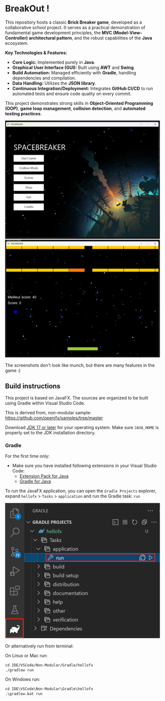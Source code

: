 # BreakOut !

This repository hosts a classic **Brick Breaker game**, developed as a collaborative school project. 
It serves as a practical demonstration of fundamental game development principles, the **MVC (Model-View-Controller) architectural pattern**, and the robust capabilities of the **Java** ecosystem.

**Key Technologies & Features:**
* **Core Logic:** Implemented purely in **Java**.
* **Graphical User Interface (GUI):** Built using **AWT** and **Swing**.
* **Build Automation:** Managed efficiently with **Gradle**, handling dependencies and compilation.
* **Data Handling:** Utilizes the **JSON library**.
* **Continuous Integration/Deployment:** Integrates **GitHub CI/CD** to run automated tests and ensure code quality on every commit.

This project demonstrates strong skills in **Object-Oriented Programming (OOP)**, **game loop management**, **collision detection**, and **automated testing practices**.

![preview 1](./Visual-TitleScreen.png)
![preview 1](./Visual-InGame.png)

The screenshots don't look like munch, but there are many features in the game :)

## Build instructions

This project is based on JavaFX. 
The sources are organized to be built using Gradle within Visual Studio Code.

This is derived from, non-modular sample:
https://github.com/openjfx/samples/tree/master

Download [JDK 17 or later](http://jdk.java.net/) for your operating system. Make sure `JAVA_HOME` is properly set to the JDK installation directory.

### Gradle

For the first time only:

- Make sure you have installed following extensions in your Visual Studio Code:
  - [Extension Pack for Java](https://marketplace.visualstudio.com/items?itemName=vscjava.vscode-java-pack)
  - [Gradle for Java](https://marketplace.visualstudio.com/items?itemName=vscjava.vscode-gradle)

To run the JavaFX application, you can open the `Gradle Projects` explorer, expand `hellofx` > `Tasks` > `application` and run the Gradle task: `run`

![Run](./run.png)

Or alternatively run from terminal:

On Linux or Mac run:

    cd IDE/VSCode/Non-Modular/Gradle/hellofx
    ./gradlew run

On Windows run:

    cd IDE\VSCode\Non-Modular\Gradle\hellofx
    .\gradlew.bat run
